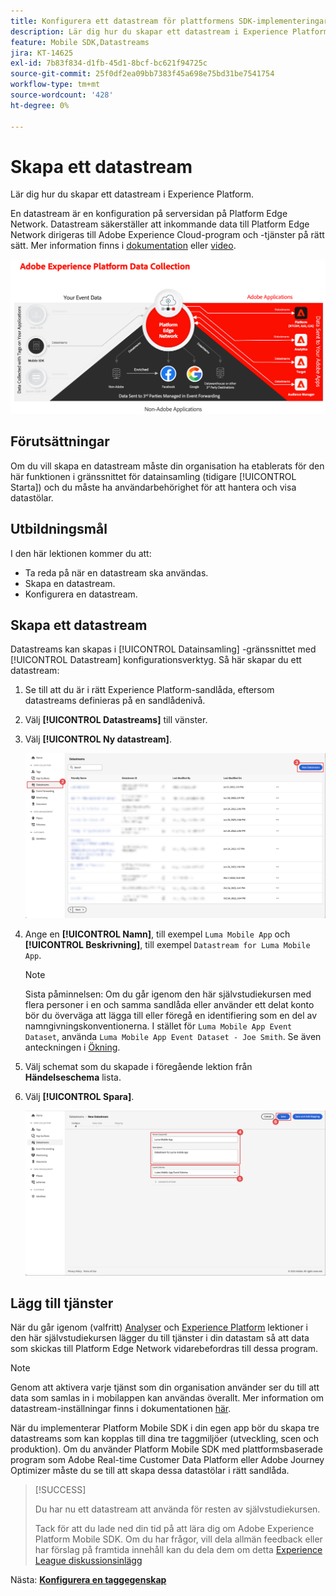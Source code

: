 ```yaml
---
title: Konfigurera ett datastream för plattformens SDK-implementeringar
description: Lär dig hur du skapar ett datastream i Experience Platform.
feature: Mobile SDK,Datastreams
jira: KT-14625
exl-id: 7b83f834-d1fb-45d1-8bcf-bc621f94725c
source-git-commit: 25f0df2ea09bb7383f45a698e75bd31be7541754
workflow-type: tm+mt
source-wordcount: '428'
ht-degree: 0%

---
```


# Skapa ett datastream

Lär dig hur du skapar ett datastream i Experience Platform.

En datastream är en konfiguration på serversidan på Platform Edge Network. Datastream säkerställer att inkommande data till Platform Edge Network dirigeras till Adobe Experience Cloud-program och -tjänster på rätt sätt. Mer information finns i [dokumentation](https://experienceleague.adobe.com/docs/experience-platform/datastreams/overview.html) eller [video](https://experienceleague.adobe.com/docs/platform-learn/data-collection/edge-network/configure-datastreams.html).

![Arkitektur](assets/architecture.png)

## Förutsättningar

Om du vill skapa en datastream måste din organisation ha etablerats för den här funktionen i gränssnittet för datainsamling (tidigare [!UICONTROL Starta]) och du måste ha användarbehörighet för att hantera och visa datastölar.

## Utbildningsmål

I den här lektionen kommer du att:

* Ta reda på när en datastream ska användas.
* Skapa en datastream.
* Konfigurera en datastream.

## Skapa ett datastream

Datastreams kan skapas i [!UICONTROL Datainsamling] -gränssnittet med [!UICONTROL Datastream] konfigurationsverktyg. Så här skapar du ett datastream:

1. Se till att du är i rätt Experience Platform-sandlåda, eftersom datastreams definieras på en sandlådenivå.
1. Välj **[!UICONTROL Datastreams]** till vänster.
1. Välj **[!UICONTROL Ny datastream]**.

   ![datastreams - startsida](assets/datastream-new.png)

1. Ange en **[!UICONTROL Namn]**, till exempel `Luma Mobile App` och **[!UICONTROL Beskrivning]**, till exempel `Datastream for Luma Mobile App`.

   >[!NOTE]
   >
   >Sista påminnelsen: Om du går igenom den här självstudiekursen med flera personer i en och samma sandlåda eller använder ett delat konto bör du överväga att lägga till eller föregå en identifiering som en del av namngivningskonventionerna. I stället för `Luma Mobile App Event Dataset`, använda `Luma Mobile App Event Dataset - Joe Smith`. Se även anteckningen i [Ökning](overview.md).

1. Välj schemat som du skapade i föregående lektion från **Händelseschema** lista.
1. Välj **[!UICONTROL Spara]**.

   ![nya datastreams](assets/datastream-name.png)


## Lägg till tjänster

När du går igenom (valfritt) [Analyser](analytics.md) och [Experience Platform](platform.md) lektioner i den här självstudiekursen lägger du till tjänster i din datastam så att data som skickas till Platform Edge Network vidarebefordras till dessa program.

<!--

### Adobe Analytics

1. Select **[!UICONTROL Add Service]**.

1. Add **[!UICONTROL Adobe Analytics]** from the [!UICONTROL Service] list, 

1. Enter the name of the report site that you want to use in **[!UICONTROL Report Suite ID]**.

1. Enable the service by switching **[!UICONTROL Enabled]** on.

1. Select **[!UICONTROL Save]**.

   ![Add Adobe Analytics as datastream service](assets/datastream-service-aa.png)


### Adobe Experience Platform

You might also want to enable the Adobe Experience Platform service. 

>[!IMPORTANT]
>
>You can only enable the Adobe Experience Platform service when having created an event dataset. If you don't already have an event dataset created, follow the instructions [here](platform.md).

1. Click ![Add](https://spectrum.adobe.com/static/icons/workflow_18/Smock_AddCircle_18_N.svg) **[!UICONTROL Add Service]** to add another service.

1. Select **[!UICONTROL Adobe Experience Platform]** from the [!UICONTROL Service] list.

1. Enable the service by switching **[!UICONTROL Enabled]** on.

1. Select the **[!UICONTROL Event Dataset]** that you created as part of the [Create a dataset](platform.md#create-a-dataset) instructions, for example **Luma Mobile App Event Dataset**

1. Select **[!UICONTROL Save]**.

   ![Add Adobe Experience Platform as a datastream service](assets/datastream-service-aep.png)
1. The final configuration should look something like this.
   
   ![datastream settings](assets/datastream-settings.png)

-->


>[!NOTE]
>
>Genom att aktivera varje tjänst som din organisation använder ser du till att data som samlas in i mobilappen kan användas överallt. Mer information om datastream-inställningar finns i dokumentationen [här](https://experienceleague.adobe.com/docs/experience-platform/datastreams/overview.html).

När du implementerar Platform Mobile SDK i din egen app bör du skapa tre datastreams som kan kopplas till dina tre taggmiljöer (utveckling, scen och produktion). Om du använder Platform Mobile SDK med plattformsbaserade program som Adobe Real-time Customer Data Platform eller Adobe Journey Optimizer måste du se till att skapa dessa datastölar i rätt sandlåda.

>[!SUCCESS]
>
>Du har nu ett datastream att använda för resten av självstudiekursen.
>
>Tack för att du lade ned din tid på att lära dig om Adobe Experience Platform Mobile SDK. Om du har frågor, vill dela allmän feedback eller har förslag på framtida innehåll kan du dela dem om detta [Experience League diskussionsinlägg](https://experienceleaguecommunities.adobe.com/t5/adobe-experience-platform-data/tutorial-discussion-implement-adobe-experience-cloud-in-mobile/td-p/443796)

Nästa: **[Konfigurera en taggegenskap](configure-tags.md)**
